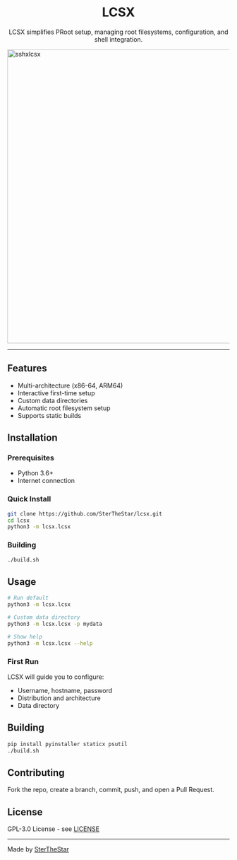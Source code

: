 <div align="center">

# LCSX

LCSX simplifies PRoot setup, managing root filesystems, configuration, and shell integration.

</div><img width="1328" height="665" alt="sshxlcsx" src="https://github.com/user-attachments/assets/0045b977-0dac-41ad-af78-cfc83eceae51" />


---

## Features

* Multi-architecture (x86-64, ARM64)
* Interactive first-time setup
* Custom data directories
* Automatic root filesystem setup
* Supports static builds

## Installation

### Prerequisites

* Python 3.6+
* Internet connection

### Quick Install

```bash
git clone https://github.com/SterTheStar/lcsx.git
cd lcsx
python3 -m lcsx.lcsx
```

### Building

```bash
./build.sh
```

## Usage

```bash
# Run default
python3 -m lcsx.lcsx

# Custom data directory
python3 -m lcsx.lcsx -p mydata

# Show help
python3 -m lcsx.lcsx --help
```

### First Run

LCSX will guide you to configure:

* Username, hostname, password
* Distribution and architecture
* Data directory

## Building

```bash
pip install pyinstaller staticx psutil
./build.sh
```

## Contributing

Fork the repo, create a branch, commit, push, and open a Pull Request.

## License

GPL-3.0 License - see [LICENSE](LICENSE)

---

Made by [SterTheStar](https://github.com/SterTheStar)
